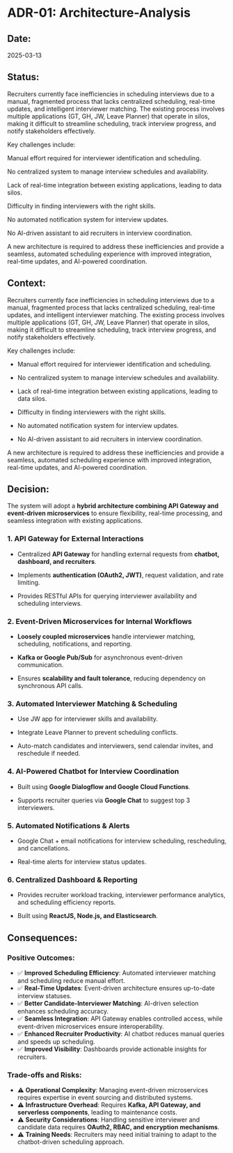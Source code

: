 # ADR-01: Architecture-Analysis

## Date:
2025-03-13

## Status:
Recruiters currently face inefficiencies in scheduling interviews due to a manual, fragmented process that lacks centralized scheduling, real-time updates, and intelligent interviewer matching. The existing process involves multiple applications (GT, GH, JW, Leave Planner) that operate in silos, making it difficult to streamline scheduling, track interview progress, and notify stakeholders effectively.

Key challenges include:

Manual effort required for interviewer identification and scheduling.

No centralized system to manage interview schedules and availability.

Lack of real-time integration between existing applications, leading to data silos.

Difficulty in finding interviewers with the right skills.

No automated notification system for interview updates.

No AI-driven assistant to aid recruiters in interview coordination.

A new architecture is required to address these inefficiencies and provide a seamless, automated scheduling experience with improved integration, real-time updates, and AI-powered coordination.

## Context:
Recruiters currently face inefficiencies in scheduling interviews due to a manual, fragmented process that lacks centralized scheduling, real-time updates, and intelligent interviewer matching. The existing process involves multiple applications (GT, GH, JW, Leave Planner) that operate in silos, making it difficult to streamline scheduling, track interview progress, and notify stakeholders effectively.

Key challenges include:

- Manual effort required for interviewer identification and scheduling.

- No centralized system to manage interview schedules and availability.

- Lack of real-time integration between existing applications, leading to data silos.

- Difficulty in finding interviewers with the right skills.

- No automated notification system for interview updates.

- No AI-driven assistant to aid recruiters in interview coordination.


A new architecture is required to address these inefficiencies and provide a seamless, automated scheduling experience with improved integration, real-time updates, and AI-powered coordination.
## Decision:
The system will adopt a **hybrid architecture combining API Gateway and event-driven microservices** to ensure flexibility, real-time processing, and seamless integration with existing applications.

### **1. API Gateway for External Interactions**

- Centralized **API Gateway** for handling external requests from **chatbot, dashboard, and recruiters**.

- Implements **authentication (OAuth2, JWT)**, request validation, and rate limiting.

- Provides RESTful APIs for querying interviewer availability and scheduling interviews.


### **2. Event-Driven Microservices for Internal Workflows**

- **Loosely coupled microservices** handle interviewer matching, scheduling, notifications, and reporting.

- **Kafka or Google Pub/Sub** for asynchronous event-driven communication.

- Ensures **scalability and fault tolerance**, reducing dependency on synchronous API calls.


### **3. Automated Interviewer Matching & Scheduling**

- Use JW app for interviewer skills and availability.

- Integrate Leave Planner to prevent scheduling conflicts.

- Auto-match candidates and interviewers, send calendar invites, and reschedule if needed.


### **4. AI-Powered Chatbot for Interview Coordination**

- Built using **Google Dialogflow and Google Cloud Functions**.

- Supports recruiter queries via **Google Chat** to suggest top 3 interviewers.


### **5. Automated Notifications & Alerts**

- Google Chat + email notifications for interview scheduling, rescheduling, and cancellations.

- Real-time alerts for interview status updates.


### **6. Centralized Dashboard & Reporting**

- Provides recruiter workload tracking, interviewer performance analytics, and scheduling efficiency reports.

- Built using **ReactJS, Node.js, and Elasticsearch**.


## Consequences:
### **Positive Outcomes:**

- ✅ **Improved Scheduling Efficiency**: Automated interviewer matching and scheduling reduce manual effort. 
- ✅ **Real-Time Updates**: Event-driven architecture ensures up-to-date interview statuses. 
- ✅ **Better Candidate-Interviewer Matching**: AI-driven selection enhances scheduling accuracy. 
- ✅ **Seamless Integration**: API Gateway enables controlled access, while event-driven microservices ensure interoperability. 
- ✅ **Enhanced Recruiter Productivity**: AI chatbot reduces manual queries and speeds up scheduling.
- ✅ **Improved Visibility**: Dashboards provide actionable insights for recruiters.

### **Trade-offs and Risks:**

- ⚠️ **Operational Complexity**: Managing event-driven microservices requires expertise in event sourcing and distributed systems.
- ⚠️ **Infrastructure Overhead**: Requires **Kafka, API Gateway, and serverless components**, leading to maintenance costs. 
- ⚠️ **Security Considerations**: Handling sensitive interviewer and candidate data requires **OAuth2, RBAC, and encryption mechanisms**.
- ⚠️ **Training Needs**: Recruiters may need initial training to adapt to the chatbot-driven scheduling approach.
